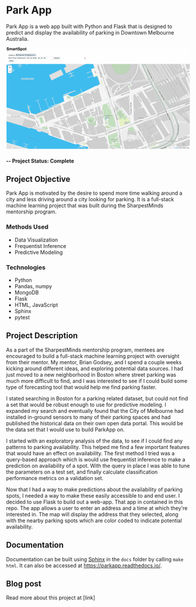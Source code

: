 # Park App
Park App is a web app built with Python and Flask that is designed to predict and display the availability of parking in Downtown Melbourne Australia.

![ParkApp Demo Gif](img/gif1_3.gif)
#### -- Project Status: Complete

## Project Objective
Park App is motivated by the desire to spend more time walking around a city and less driving around a city looking for parking. It is a full-stack machine learning project that was built during the SharpestMinds mentorship program.

### Methods Used
* Data Visualization
* Frequentist Inference
* Predictive Modeling

### Technologies
* Python
* Pandas, numpy
* MongoDB
* Flask
* HTML, JavaScript
* Sphinx
* pytest

## Project Description
As a part of the SharpestMinds mentorship program, mentees are encouraged to build a full-stack machine learning project with oversight from their mentor. My mentor, Brian Godsey, and I spend a couple weeks kicking around different ideas, and exploring potential data sources. I had just moved to a new neighborhood in Boston where street parking was much more difficult to find, and I was interested to see if I could build some type of forecasting tool that would help me find parking faster.  

I stated searching in Boston for a parking related dataset, but could not find a set that would be robust enough to use for predictive modeling. I expanded my search and eventually found that the City of Melbourne had installed in-ground sensors to many of their parking spaces and had published the historical data on their own open data portal. This would be the data set that I would use to build ParkApp on.  

I started with an exploratory analysis of the data, to see if I could find any patterns to parking availability. This helped me find a few important features that would have an effect on availability. The first method I tried was a query-based approach which is would use frequentist inference to make a prediction on availability of a spot. With the query in place I was able to tune the parameters on a test set, and finally calculate classification performance metrics on a validation set.

Now that I had a way to make predictions about the availability of parking spots, I needed a way to make these easily accessible to and end user. I decided to use Flask to build out a web-app. That app in contained in this repo. The app allows a user to enter an address and a time at which they're interested in. The map will display the address that they selected, along with the nearby parking spots which are color coded to indicate potential availability.

## Documentation
Documentation can be built using [Sphinx](http://www.sphinx-doc.org/en/master/) in the `docs` folder by calling `make html`. It can also be accessed at https://parkapp.readthedocs.io/.

## Blog post
Read more about this project at [link]
